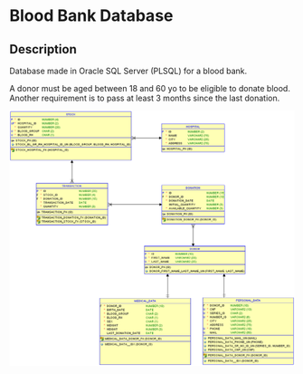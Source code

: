 # Blood Bank Database

## Description
Database made in Oracle SQL Server (PLSQL) for a blood bank.

A donor must be aged between 18 and 60 yo to be eligible to donate blood. Another requirement is to pass at least 3 months since the last donation.

<div align="center">
    <img src="ReadMe/image-1.png">
</div>